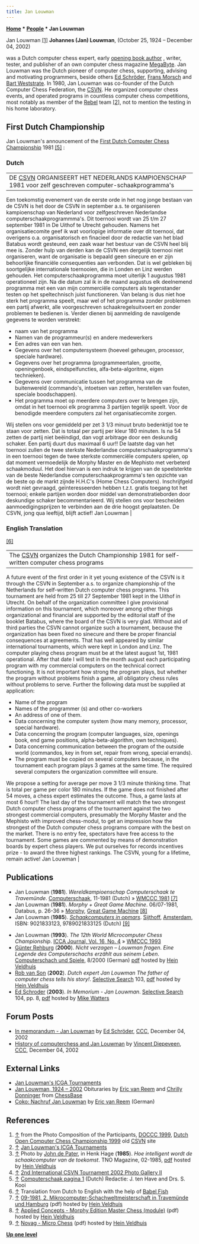```yaml
---
title: Jan Louwman
---
```

**[Home](Home "Home") \* [People](People "People") \* Jan Louwman**



 [](http://old.csvn.nl/pics/part.jpg) Jan Louwman <a id="cite-note-1" href="#cite-ref-1">[1]</a> 
**Johannes (Jan) Louwman**, (October 25, 1924 – December 04, 2002)  

was a Dutch computer chess expert, early [opening book author](Category:Opening_Book_Author "Category:Opening Book Author") , writer, tester, and publisher of an own computer chess magazine [MegaByte](index.php?title=MegaByte&action=edit&redlink=1 "MegaByte (page does not exist)"). Jan Louwman was the Dutch pioneer of computer chess, supporting, advising and motivating programmers, beside others [Ed Schröder](Ed_Schroder "Ed Schroder"), [Frans Morsch](Frans_Morsch "Frans Morsch") and [Bart Weststrate](Bart_Weststrate "Bart Weststrate"). In 1980, Jan Louwman was co-founder of the Dutch Computer Chess Federation, the [CSVN](CSVN "CSVN"). He organized computer chess events, and operated programs in countless computer chess competitions, most notably as member of the [Rebel](Rebel "Rebel") team <a id="cite-note-2" href="#cite-ref-2">[2]</a>, not to mention the testing in his home laboratory. 



## First Dutch Championship


Jan Louwman's announcement of the [First Dutch Computer Chess Championship](Dutch_Open_Computer_Chess_Championship "Dutch Open Computer Chess Championship") 1981 <a id="cite-note-5" href="#cite-ref-5">[5]</a> :



 [](http://www.csvnsupplementsite.nl/CSVNPAGINA1.html) 
### Dutch




|  |
| --- |
| DE [CSVN](CSVN "CSVN") ORGANISEERT HET NEDERLANDS KAMPIOENSCHAP 1981 voor zelf geschreven computer-schaakprogramma's
Een toekomstig evenement van de eerste orde in het nog jonge bestaan van de CSVN is het door de CSVN in september a.s. te organiseren kampioenschap van Nederland voor zelfgeschreven Nederlandse computerschaakprogrammma's.
Dit toernooi wordt van 25 t/m 27 september 1981 in De Uithof te Utrecht gehouden. Namens het organisatiecomite geef ik wat voorlopige informatie over dit toernooi, dat overigens o.a. organisatorisch en finacieel door de redactie van het blad Batabus wordt gesteund, een zaak waar het bestuur van de CSVN heel blij mee is. Zonder hulp van derden kan de CSVN een dergelijk toernooi niet organiseren, want de organisatie is bepaald geen sinecure en er zijn behoorlijke financiële consequenties aan verbonden. Dat is wel gebleken bij soortgelijke internationale toernooien, die in Londen en Linz werden gehouden.
Het computerschaakprogramma moet uiterlijk 1 augustus 1981 operationeel zijn. Na die datum zal ik in de maand augustus elk deelnemend programma met een van mijn commerciële computers als tegenstander testen op het speltechnisch juist functioneren. Van belang is dus niet hoe sterk het programma speelt, maar wel of het programma zonder problemen een partij afwerkt, alle voorgeschreven schaakregelsuitvoert en zonder problemen te bedienen is. Verder dienen bij aanmelding de navolgende gegevens te worden verstrekt:
* naam van het programma
* Namen van de programmeur(s) en andere medewerkers
* Een adres van een van hen.
* Gegevens over het computersysteem (hoeveel geheugen, processor, speciale hardware).
* Gegevens over het programma (programmeertalen, grootte, openingenboek, eindspelfuncties, alfa-beta-algoritme, eigen technieken).
* Gegevens over communicatie tussen het programma van de buitenwereld (commando's, intoetsen van zetten, herstellen van fouten, speciale boodschappen).
* Het programma moet op meerdere computers over te brengen zijn, omdat in het toernooi elk programma 3 partijen tegelijk speelt. Voor de benodigde meerdere computers zal het organisatiecomite zorgen.

Wij stellen ons voor gemiddeld per zet 3 1/3 minuut bruto bedenktijd toe te staan voor zetten. Dat is totaal per partij per kleur 180 minuten. Is na 54 zetten de partij niet beëindigd, dan vogt arbitrage door een deskundig schaker. Een partij duurt dus maximaal 6 uur!! De laatste dag van het toernooi zullen de twee sterkste Nederlandse computerschaakprogramma's in een toernooi tegen de twee sterkste commerciële computers spelen, op dat moment vermoedelijk de Morphy Master en de Mephisto met verbeterd schaakmoduul. Het doel hiervan is een indruk te krijgen van de speelsterkte van de beste Nederlandse computerschaakprogramma's ten opzichte van de beste op de markt zijnde H.H.C's (Home Chess Computers).
Inschrijfgeld wordt niet gevraagd, geïnteresseerden hebben t.z.t. gratis toegang tot het toernooi; enkele partijen worden door middel van demonstratieborden door deskundige schaker becommentarieerd. Wij stellen ons voor bescheiden aanmoedigingsprijzen te verbinden aan de drie hoogst geplaatsten.
De CSVN, jong qua leeftijd, blijft actief!
Jan Louwman
 |


### English Translation


<a id="cite-note-6" href="#cite-ref-6">[6]</a>





|  |
| --- |
| The [CSVN](CSVN "CSVN") organizes the Dutch Championship 1981 for self-written computer chess programs
A future event of the first order in it yet young existence of the CSVN is it through the CSVN in September a.s. to organize championship of the Netherlands for self-written Dutch computer chess programs.
This tournament are held from 25 till 27 September 1981 kept in the Uithof in Utrecht. On behalf of the organization committee I give provisional information on this tournament, which moreover among other things organizational and financial are supported by the editorial staff of the booklet Batabus, where the board of the CSVN is very glad. Without aid of third parties the CSVN cannot organize such a tournament, because the organization has been fixed no sinecure and there be proper financial consequences at agreements. That has well appeared by similar international tournaments, which were kept in London and Linz.
The computer playing chess program must be at the latest august 1st, 1981 operational. After that date I will test in the month august each participating program with my commercial computers on the technical correct functioning. It is not important how strong the program plays, but whether the program without problems finish a game, all obligatory chess rules without problems to serve. Further the following data must be supplied at application:
* Name of the program
* Names of the programmer (s) and other co-workers
* An address of one of them.
* Data concerning the computer system (how many memory, processor, special hardware).
* Data concerning the program (computer languages, size, openings book, end game positions, alpha-beta-algorithm, own techniques).
* Data concerning communication between the program of the outside world (commandos, key in from set, repair from wrong, special errands).
* The program must be copied on several computers because, in the tournament each program plays 3 games at the same time. The required several computers the organization committee will ensure.

We propose a setting for average per move 3 1/3 minute thinking time. That is total per game per color 180 minutes. If the game does not finished after 54 moves, a chess expert estimates the outcome. Thus, a game lasts at most 6 hour!! The last day of the tournament will match the two strongest Dutch computer chess programs of the tournament against the two strongest commercial computers, presumably the Morphy Master and the Mephisto with improved chess-modul, to get an impression how the strongest of the Dutch computer chess programs compare with the best on the market.
There is no entry fee, spectators have free access to the tournament. Some games are commented by means of demonstration boards by expert chess players. We put ourselves for records incentives prize - to award the three highest rankings.
The CSVN, young for a lifetime, remain active!
Jan Louwman
 |


## Publications


* Jan Louwman (**1981**). *Wereldkampioenschap Computerschaak te Travemünde*. [Computerschaak](Computerschaak "Computerschaak"), 11-1981 (Dutch) » [WMCCC 1981](WMCCC_1981 "WMCCC 1981") <a id="cite-note-7" href="#cite-ref-7">[7]</a>
* Jan Louwman (**1981**). *Morphy + Great Game Machine*. 06/07-1981, Databus, p. 26-36 » [Morphy](Morphy "Morphy"), [Great Game Machine](Great_Game_Machine "Great Game Machine") <a id="cite-note-8" href="#cite-ref-8">[8]</a>
* Jan Louwman (**1985**). *[Schaakcomputers in opmars](http://books.google.com/books/about/Schaakcomputers_in_opmars.html?id=p5-RAAAACAAJ&redir_esc=y)*. [Sijthoff](https://en.wikipedia.org/wiki/Albertus_Willem_Sijthoff), [Amsterdam](https://en.wikipedia.org/wiki/Amsterdam), ISBN: 9021833123, 9789021833125 (Dutch) <a id="cite-note-9" href="#cite-ref-9">[9]</a>


 [](File:SchaakcomputersInOpmars.JPG) 
* Jan Louwman (**1993**). *The 12th World Microcomputer Chess Championship*. [ICCA Journal, Vol. 16, No. 4](ICGA_Journal#16_4 "ICGA Journal") » [WMCCC 1993](WMCCC_1993 "WMCCC 1993")
* [Günter Rehburg](index.php?title=G%C3%BCnter_Rehburg&action=edit&redlink=1 "Günter Rehburg (page does not exist)") (**2000**). *Nicht verzagen – Louwman fragen. Eine Legende des Computerschachs erzählt aus seinem Leben*. [Computerschach und Spiele](Computerschach_und_Spiele "Computerschach und Spiele"), 8/2000 (German) [pdf](http://www.schaakcomputers.nl/hein_veldhuis/database/files/08-2000,%20CSS,%20Gunter%20Rehburg,%20Nicht%20verzagen%20-%20Louwman%20fragen.pdf) hosted by [Hein Veldhuis](Hein_Veldhuis "Hein Veldhuis")
* [Rob van Son](Rob_van_Son "Rob van Son") (**2002**). *Dutch expert Jan Louwman The father of computer chess tells his story!*. [Selective Search](Selective_Search "Selective Search") 103, [pdf](http://www.schaakcomputers.nl/hein_veldhuis/database/files/05-2015,%20Rob%20van%20Son%20-%20Jan%20Louwman%20-%20The%20father%20of%20computerchess%20tells%20his%20story.pdf) hosted by [Hein Veldhuis](Hein_Veldhuis "Hein Veldhuis")
* [Ed Schroder](Ed_Schroder "Ed Schroder") (**2003**). *In Memorium - Jan Louwman*. [Selective Search](Selective_Search "Selective Search") 104, pp. 8, [pdf](http://www.chesscomputeruk.com/SS_104.pdf) hosted by [Mike Watters](Mike_Watters "Mike Watters")


## Forum Posts


* [In memorandum - Jan Louwman](https://www.stmintz.com/ccc/index.php?id=268861) by [Ed Schröder](Ed_Schroder "Ed Schroder"), [CCC](CCC "CCC"), December 04, 2002
* [History of computerchess and Jan Louwman](https://www.stmintz.com/ccc/index.php?id=268816) by [Vincent Diepeveen](Vincent_Diepeveen "Vincent Diepeveen"), [CCC](CCC "CCC"), December 04, 2002


## External Links


* [Jan Louwman's ICGA Tournaments](https://www.game-ai-forum.org/icga-tournaments/person.php?id=420)
* [Jan Louwman, 1924 – 2002](http://www.chessbase.com/newsdetail.asp?newsid=632) Obituraries by [Eric van Reem](Eric_van_Reem "Eric van Reem") and [Chrilly Donninger](Chrilly_Donninger "Chrilly Donninger") from [ChessBase](ChessBase "ChessBase")
* [Coko: Nachruf Jan Louwman](http://www.scrkuppenheim.de/coko/louwman.htm) by [Eric van Reem](Eric_van_Reem "Eric van Reem") (German)


## References


1. <a id="cite-ref-1" href="#cite-note-1">↑</a> from the Photo Composition of the Participants, [DOCCC 1999](DOCCC_1999 "DOCCC 1999"), [Dutch Open Computer Chess Championship 1999](http://old.csvn.nl/docc99.html) old [CSVN](CSVN "CSVN") site
2. <a id="cite-ref-2" href="#cite-note-2">↑</a> [Jan Louwman's ICGA Tournaments](https://www.game-ai-forum.org/icga-tournaments/person.php?id=420)
3. <a id="cite-ref-3" href="#cite-note-3">↑</a> Photo by [John de Pater](http://www.nsp.nl/media-overzicht/naam/fotografie-john-de-pater/), in Henk Hage (**1985**). *Hoe intelligent wordt de schaakcomputer van de toekomst*. TNO Magazine, 02-1985, [pdf](http://www.schaakcomputers.nl/hein_veldhuis/database/files/02-1985,%20TNO%20Magazine,%20Hoe%20intelligent%20wordt%20de%20schaakcomputer%20van%20de%20toekomst.pdf) hosted by [Hein Veldhuis](Hein_Veldhuis "Hein Veldhuis")
4. <a id="cite-ref-4" href="#cite-note-4">↑</a> [2nd International CSVN Tournament 2002 Photo Gallery II](http://old.csvn.nl/gallery17.html)
5. <a id="cite-ref-5" href="#cite-note-5">↑</a> [Computerschaak pagina 1](http://www.csvnsupplementsite.nl/CSVNPAGINA1.html) (Dutch) Redactie: J. ten Have and Drs. S. Kooi
6. <a id="cite-ref-6" href="#cite-note-6">↑</a> Translation from Dutch to English with the help of [Babel Fish](https://en.wikipedia.org/wiki/Babel_Fish_%28website%29)
7. <a id="cite-ref-7" href="#cite-note-7">↑</a> [09-1981, 2. Mikrocomputer-Schachweltmeisterschaft in Travemünde und Hamburg](http://www.schaakcomputers.nl/hein_veldhuis/database/files/09-1981,%202.%20Mikrocomputer-Schachweltmeisterschaft%20in%20Travemunde%20und%20Hamburg.pdf) (pdf) hosted by [Hein Veldhuis](Hein_Veldhuis "Hein Veldhuis")
8. <a id="cite-ref-8" href="#cite-note-8">↑</a> [Applied Concepts - Morphy Edition Master Chess (module)](http://www.schaakcomputers.nl/hein_veldhuis/database/files/01-1981%20%5BE-4701%5D%20Applied%20Concepts%20-%20Morphy%20Edition%20Master%20Chess%20%28module%29.pdf) (pdf) hosted by [Hein Veldhuis](Hein_Veldhuis "Hein Veldhuis")
9. <a id="cite-ref-9" href="#cite-note-9">↑</a> [Novag - Micro Chess](http://www.schaakcomputers.nl/hein_veldhuis/database/files/08-1981%20%5BM-0101%5D%20Novag%20-%20Micro%20Chess.pdf) (pdf) hosted by [Hein Veldhuis](Hein_Veldhuis "Hein Veldhuis")

**[Up one level](People "People")**







 
